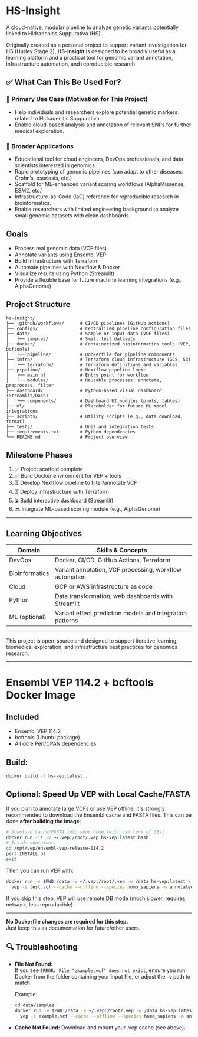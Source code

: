 # HS-Insight

A cloud-native, modular pipeline to analyze genetic variants potentially linked to Hidradenitis Suppurativa (HS).

Originally created as a personal project to support variant investigation for HS (Hurley Stage 2), **HS-Insight** is designed to be broadly useful as a learning platform and a practical tool for genomic variant annotation, infrastructure automation, and reproducible research.

## ✅ What Can This Be Used For?

### 🎯 Primary Use Case (Motivation for This Project)

* Help individuals and researchers explore potential genetic markers related to Hidradenitis Suppurativa.
* Enable cloud-based analysis and annotation of relevant SNPs for further medical exploration.

### 🔄 Broader Applications

* Educational tool for cloud engineers, DevOps professionals, and data scientists interested in genomics.
* Rapid prototyping of genomic pipelines (can adapt to other diseases: Crohn’s, psoriasis, etc.)
* Scaffold for ML-enhanced variant scoring workflows (AlphaMissense, ESM2, etc.)
* Infrastructure-as-Code (IaC) reference for reproducible research in bioinformatics.
* Enable researchers with limited engineering background to analyze small genomic datasets with clean dashboards.

## Goals

* Process real genomic data (VCF files)
* Annotate variants using Ensembl VEP
* Build infrastructure with Terraform
* Automate pipelines with Nextflow & Docker
* Visualize results using Python (Streamlit)
* Provide a flexible base for future machine learning integrations (e.g., AlphaGenome)

## Project Structure

```
hs-insight/
├── .github/workflows/      # CI/CD pipelines (GitHub Actions)
├── configs/                # Centralized pipeline configuration files
├── data/                   # Sample or input data (VCF files)
│   └── samples/            # Small test datasets
├── docker/                 # Containerized bioinformatics tools (VEP, bcftools)
│   └── pipeline/           # Dockerfile for pipeline components
├── infra/                  # Terraform cloud infrastructure (GCS, S3)
│   └── terraform/          # Terraform definitions and variables
├── pipeline/               # Nextflow pipeline logic
│   ├── main.nf             # Entry point for workflow
│   └── modules/            # Reusable processes: annotate, preprocess, filter
├── dashboard/              # Python-based visual dashboard (Streamlit/Dash)
│   └── components/         # Dashboard UI modules (plots, tables)
├── ml/                     # Placeholder for future ML model integrations
├── scripts/                # Utility scripts (e.g., data download, format)
├── tests/                  # Unit and integration tests
├── requirements.txt        # Python dependencies
└── README.md               # Project overview
```

## Milestone Phases

1. ✅ Project scaffold complete
2. ✅ Build Docker environment for VEP + tools
3. ⏳ Develop Nextflow pipeline to filter/annotate VCF
4. ⏳ Deploy infrastructure with Terraform
5. ⏳ Build interactive dashboard (Streamlit)
6. 🔜 Integrate ML-based scoring module (e.g., AlphaGenome)

---

## Learning Objectives

| Domain         | Skills & Concepts                                         |
| -------------- | --------------------------------------------------------- |
| DevOps         | Docker, CI/CD, GitHub Actions, Terraform                  |
| Bioinformatics | Variant annotation, VCF processing, workflow automation   |
| Cloud          | GCP or AWS infrastructure as code                         |
| Python         | Data transformation, web dashboards with Streamlit        |
| ML (optional)  | Variant effect prediction models and integration patterns |

---

This project is open-source and designed to support iterative learning, biomedical exploration, and infrastructure best practices for genomics research.




---



# Ensembl VEP 114.2 + bcftools Docker Image

## Included
- Ensembl VEP 114.2
- bcftools (Ubuntu package)
- All core Perl/CPAN dependencies

## Build:
```bash
docker build -t hs-vep:latest .
```


## Optional: Speed Up VEP with Local Cache/FASTA

If you plan to annotate large VCFs or use VEP offline, it's strongly recommended to download the Ensembl cache and FASTA files. This can be done **after building the image**:

```bash
# Download cache/FASTA into your home (will use tens of GBs)
docker run -it -v ~/.vep:/root/.vep hs-vep:latest bash
# Inside container:
cd /opt/vep/ensembl-vep-release-114.2
perl INSTALL.pl 
exit
```
Then you can run VEP with:
```bash
docker run -v $PWD:/data -v ~/.vep:/root/.vep -w /data hs-vep:latest \
  vep -i test.vcf --cache --offline --species homo_sapiens -o annotated.vcf
```
If you skip this step, VEP will use remote DB mode (much slower, requires network, less reproducible).

---

**No Dockerfile changes are required for this step.**  
Just keep this as documentation for future/other users.




## 🔍 Troubleshooting

- **File Not Found:**  
  If you see `ERROR: File "example.vcf" does not exist`, ensure you run Docker from the folder containing your input file, or adjust the `-v` path to match.

  Example:
  ```bash
  cd data/samples
  docker run -v $PWD:/data -v ~/.vep:/root/.vep -w /data hs-vep:latest \
    vep -i example.vcf --cache --offline --species homo_sapiens -o annotated.vcf
- **Cache Not Found:**
  Download and mount your .vep cache (see above).
